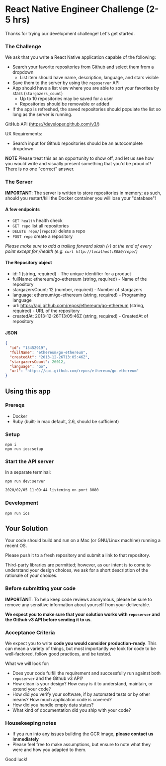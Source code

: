 # React Native Engineer Challenge (2-5 hrs)

Thanks for trying our development challenge! Let's get started.

### The Challenge

We ask that you write a React Native application capable of the following:

- Search your favorite repositories from Github and select them from a dropdown
  - List item should have name, description, language, and stars visible
- Save them to the server by using the `reposerver` API
- App should have a list view where you are able to sort your favorites by stars (`stargazers_count`)
  - Up to 10 repositories may be saved for a user
  - Repositories should be removable or added
- If the app is refreshed, the saved repositories should populate the list so long as the server is running.

GitHub API (https://developer.github.com/v3/)

UX Requirements:

- Search input for Github repositories should be an autocomplete dropdown

**NOTE** Please treat this as an opportunity to show off, and let us see how you would write and visually present something that you'd be proud of! There is no one "correct" answer.

### The Server

**IMPORTANT**: The server is written to store repositories in memory; as such, should you restart/kill the Docker container you will lose your "database"!

#### A few endpoints

- `GET health` health check
- `GET repo` list all repositories
- `DELETE repo/[repoID]` delete a repo
- `POST repo` create a repository

_Please make sure to add a trailing forward slash (`/`) at the end of every point except for /health (e.g. `curl http://localhost:8080/repo/`)_

#### The Repository object

- id: 1 (string, required) - The unique identifier for a product
- fullName: ethereum/go-ethereum (string, required) - Name of the repository
- stargazersCount: 12 (number, required) - Number of stargazers
- language: ethereum/go-ethereum (string, required) - Programing language
- url: https://api.github.com/repos/ethereum/go-ethereum (string, required) - URL of the repository
- createdAt: 2013-12-26T13:05:46Z (string, required) - CreatedAt of repository

#### JSON

```json
{
  "id": "15452919",
  "fullName": "ethereum/go-ethereum",
  "createdAt": "2013-12-26T13:05:46Z",
  "stargazersCount": 26012,
  "language": "Go",
  "url": "https://api.github.com/repos/ethereum/go-ethereum"
}
```

## Using this app

### Prereqs

- Docker
- Ruby (built-in mac default, 2.6, should be sufficient)

### Setup

```
npm i
npm run ios:setup
```

### Start the API server

In a separate terminal:

```
npm run dev:server
```

```bash
2020/02/05 11:09:44 listening on port 8080
```

### Development

```
npm run ios
```

## Your Solution

Your code should build and run on a Mac (or GNU/Linux machine) running a recent OS.

Please push it to a fresh repository and submit a link to that repository.

Third-party libraries are permitted; however, as our intent is to come to understand your design choices, we ask for a short description of the rationale of your choices.

### Before submitting your code

**IMPORTANT**: To help keep code reviews anonymous, please be sure to remove any sensitive information about yourself from your deliverable.

**We expect you to make sure that your solution works with `reposerver` and the Github v3 API before sending it to us**.

### Acceptance Criteria

We expect you to write **code you would consider production-ready**. This can mean a variety of things, but most importantly we look for code to be well-factored, follow good practices, and be tested.

What we will look for:

- Does your code fulfill the requirement and successfully run against both `reposerver` and the Github v3 API?
- How clean is your design? How easy is it to understand, maintain, or extend your code?
- How did you verify your software, if by automated tests or by other means? How much application code is covered?
- How did you handle empty data states?
- What kind of documentation did you ship with your code?

### Housekeeping notes

- If you run into any issues building the GCR image, **please contact us immediately**
- Please feel free to make assumptions, but ensure to note what they were and how you adapted to them.

Good luck!
